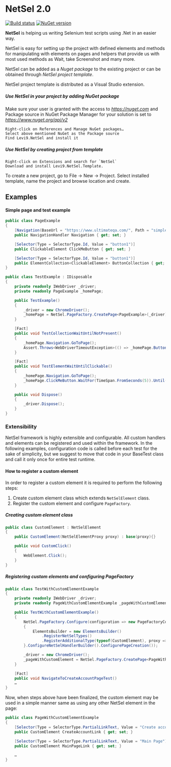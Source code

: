 # NetSel 2.0

[![Build status](https://ci.appveyor.com/api/projects/status/pmahsjio4s9kom78/branch/master?svg=true)](https://ci.appveyor.com/project/uxi187/netsel/branch/master)
[![NuGet version](https://badge.fury.io/nu/Levi9.NetSel.svg)](https://badge.fury.io/nu/Levi9.NetSel)


**NetSel** is helping us writing Selenium test scripts using .Net in an easier way. 

NetSel is easy for setting up the project with defined elements and methods for manipulating with elements on pages and helpers that provide us with most used methods as Wait, take Screenshot and many more.

NetSel can be added as a _Nuget package_ to the existing project or can be obtained through _NetSel project template_. 

NetSel project template is distributed as a Visual Studio extension.

##### Use NetSel in your project by adding NuGet package

Make sure your user is granted with the access to *https://nuget.com* and Package source in NuGet Package Manager for your solution is set to *https://www.nuget.org/api/v2*

    Right-click on References and Manage NuGet packages…
    Select above mentioned NuGet as the Package source
    Find Levi9.NetSel and install it

##### Use NetSel by creating project from template

    Right-click on Extensions and search for `NetSel`
    Download and install Levi9.NetSel.Template.

To create a new project, go to File -> New -> Project. Select installed template, name the project and browse location and create.

## Examples

#### Simple page and test example

```csharp
public class PageExample
{
    [Navigation(BaseUrl = "https://www.ultimateqa.com/", Path = "simple-html-elements-for-automation")]
    public NavigationHandler Navigation { get; set; }

    [Selector(Type = SelectorType.Id, Value = "button1")]
    public ClickableElement ClickMeButton { get; set; }

    [Selector(Type = SelectorType.Id, Value = "button1")]
    public ElementCollection<ClickableElement> ButtonCollection { get; set; }
}
```

```csharp
public class TestExample : IDisposable
{
    private readonly IWebDriver _driver;
    private readonly PageExample _homePage;

    public TestExample()
    {
        _driver = new ChromeDriver();
        _homePage = NetSel.PageFactory.CreatePage<PageExample>(_driver);
    }

    [Fact]
    public void TestCollectionWaitUntilNotPresent()
    {
        _homePage.Navigation.GoToPage();
        Assert.Throws<WebDriverTimeoutException>(() => _homePage.ButtonCollection.WaitFor(TimeSpan.FromSeconds(15)).UntilCollectionNotContainsElements());
    }

    [Fact]
    public void TestElementWaitUntilClickable()
    {
        _homePage.Navigation.GoToPage();
        _homePage.ClickMeButton.WaitFor(TimeSpan.FromSeconds(5)).Until(Until.Clickable);
    }

    public void Dispose()
    {
        _driver.Dispose();
    }
}
```

### Extensibility

NetSel framework is highly extensible and configurable. All custom handlers and elements can be registered and used within the framework. In the following examples, configuration code is called before each test for the sake of simplicity, but we suggest to move that code in your BaseTest class and call it only once for entire test runtime.

#### How to register a custom element

In order to register a custom element it is required to perform the following steps:
1. Create custom element class which extends `NetSelElement` class.
2. Register the custom element and configure `PageFactory`.

##### Creating custom element class

```csharp
public class CustomElement : NetSelElement
{
    public CustomElement(NetSelElementProxy proxy) : base(proxy){}

    public void CustomClick()
    {
        WebElement.Click();
    }
}
```

##### Registering custom elements and configuring PageFactory

```csharp
public class TestWithCustomElementExample
{
    private readonly IWebDriver _driver;
    private readonly PageWithCustomElementExample _pageWithCustomElement;

    public TestWithCustomElementExample()
    {
        NetSel.PageFactory.Configure(configuration => new PageFactoryConfiguration
        {
            ElementsBuilder = new ElementsBuilder()
                .RegisterNetSelTypes()
                .RegisterAdditionalType(typeof(CustomElement), proxy => new CustomElement(proxy))
        }.ConfigureNetSelHandlerBuilder().ConfigurePageCreation());

        _driver = new ChromeDriver();
        _pageWithCustomElement = NetSel.PageFactory.CreatePage<PageWithCustomElementExample>(_driver);
    }

    [Fact]
    public void NavigateToCreateAccountPageTest()
    …
}
```

Now, when steps above have been finalized, the custom element may be used in a simple manner same as using any other NetSel element in the page:
```csharp
public class PageWithCustomElementExample
{
    [Selector(Type = SelectorType.PartialLinkText, Value = "Create account")]
    public CustomElement CreateAccountLink { get; set; }

    [Selector(Type = SelectorType.PartialLinkText, Value = "Main Page")]
    public CustomElement MainPageLink { get; set; }

    …
}
```
